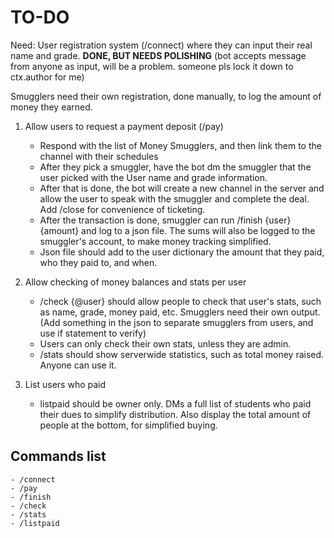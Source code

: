 # TO-DO

Need: User registration system (/connect) where they can input their real name and grade. **DONE, BUT NEEDS POLISHING** (bot accepts message from anyone as input, will be a problem. someone pls lock it down to ctx.author for me)

Smugglers need their own registration, done manually, to log the amount of money they earned.

1.  Allow users to request a payment deposit (/pay)

	- Respond with the list of Money Smugglers, and then link them to the channel with their schedules
	- After they pick a smuggler, have the bot dm the smuggler that the user picked with the User name and grade information.
	- After that is done, the bot will create a new channel in the server and allow the user to speak with the smuggler and complete the deal. Add /close for convenience of ticketing.
	- After the transaction is done, smuggler can run /finish {user} {amount} and log to a json file. The sums will also be logged to the smuggler's account, to make money tracking simplified.
	- Json file should add to the user dictionary the amount that they paid, who they paid to, and when.
	

2. Allow checking of money balances and stats per user

	- /check {@user} should allow people to check that user's stats, such as name, grade, money paid, etc. Smugglers need their own output. (Add something in the json to separate smugglers from users, and use if statement to verify)
	- Users can only check their own stats, unless they are admin.
	- /stats should show serverwide statistics, such as total money raised. Anyone can use it.

3. List users who paid

	- listpaid should be owner only. DMs a full list of students who paid their dues to simplify distribution. Also display the total amount of people at the bottom, for simplified buying.

## Commands list

	- /connect
	- /pay
	- /finish
	- /check
	- /stats
	- /listpaid
